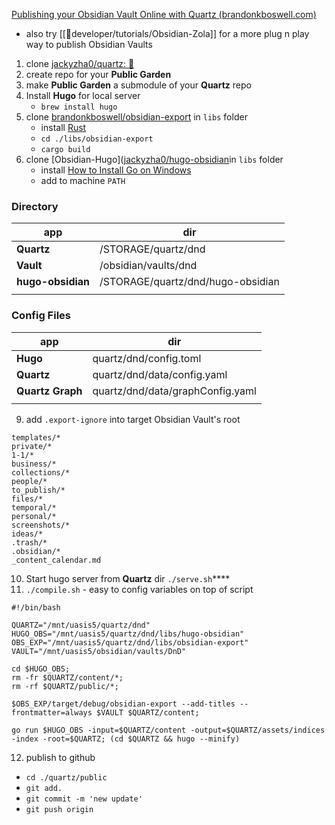 [Publishing your Obsidian Vault Online with Quartz (brandonkboswell.com)](https://brandonkboswell.com/blog/Publishing-your-Obsidian-Vault-Online-with-Quartz/)

- also try [[📁developer/tutorials/Obsidian-Zola]] for a more plug n play way to publish Obsidian Vaults

1. clone [jackyzha0/quartz: 🌱](https://github.com/jackyzha0/quartz)
2. create repo for your **Public Garden**
3. make **Public Garden** a submodule of your **Quartz** repo 
4. Install **Hugo** for local server
	- `brew install hugo`
5. clone [brandonkboswell/obsidian-export](https://github.com/brandonkboswell/obsidian-export/tree/title_frontmatter) in `libs` folder
	- install [Rust](https://www.rust-lang.org/tools/install)
	- `cd ./libs/obsidian-export`
	- `cargo build`
6. clone [Obsidian-Hugo]([jackyzha0/hugo-obsidian](https://github.com/jackyzha0/hugo-obsidian)in `libs` folder
	- install [How to Install Go on Windows](https://golangdocs.com/install-go-windows)
	- add to machine `PATH`

### Directory
| app           | dir                               |
| ------------- | --------------------------------- |
| **Quartz**        | /STORAGE/quartz/dnd               |
| **Vault**         | /obsidian/vaults/dnd              |
| **hugo-obsidian** | /STORAGE/quartz/dnd/hugo-obsidian |
|               |                                   |

### Config Files
| app          | dir                              |
| ------------ | -------------------------------- |
| **Hugo**         | quartz/dnd/config.toml           |
| **Quartz**       | quartz/dnd/data/config.yaml      |
| **Quartz Graph** | quartz/dnd/data/graphConfig.yaml |
|              |                                  |
9. add `.export-ignore` into target Obsidian Vault's root
```fallback
templates/*
private/*
1-1/*
business/*
collections/*
people/*
to_publish/*
files/*
temporal/*
personal/*
screenshots/*
ideas/*
.trash/*
.obsidian/*
_content_calendar.md
```

10. Start hugo server from **Quartz** dir `./serve.sh`****
11. `./compile.sh` - easy to config variables on top of script
```fallback
#!/bin/bash

QUARTZ="/mnt/uasis5/quartz/dnd"
HUGO_OBS="/mnt/uasis5/quartz/dnd/libs/hugo-obsidian"
OBS_EXP="/mnt/uasis5/quartz/dnd/libs/obsidian-export"
VAULT="/mnt/uasis5/obsidian/vaults/DnD"

cd $HUGO_OBS;
rm -fr $QUARTZ/content/*;
rm -rf $QUARTZ/public/*;

$OBS_EXP/target/debug/obsidian-export --add-titles --frontmatter=always $VAULT $QUARTZ/content;

go run $HUGO_OBS -input=$QUARTZ/content -output=$QUARTZ/assets/indices -index -root=$QUARTZ; (cd $QUARTZ && hugo --minify)
```

12. publish to github
- `cd ./quartz/public`
- `git add.`
- `git commit -m 'new update'`
- `git push origin`
